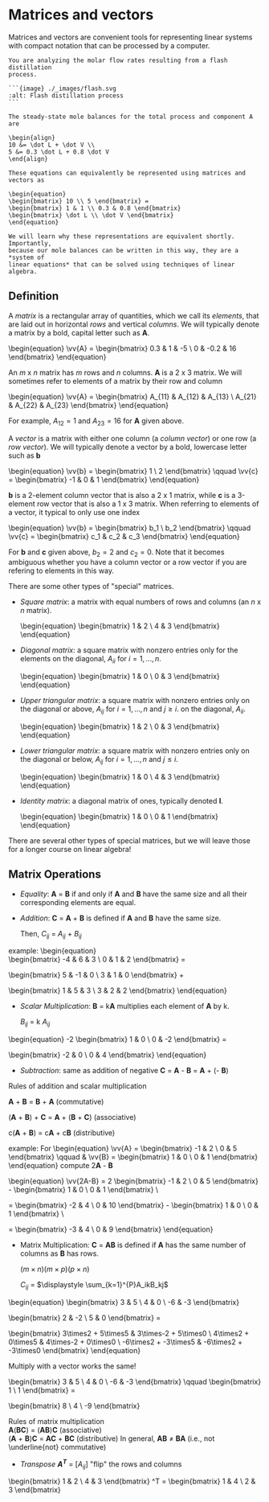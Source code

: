 # Matrices and vectors

Matrices and vectors are convenient tools for representing linear systems with
compact notation that can be processed by a computer.

````{example} Flash distillation
You are analyzing the molar flow rates resulting from a flash distillation
process.

```{image} ./_images/flash.svg
:alt: Flash distillation process
```

The steady-state mole balances for the total process and component A are

\begin{align}
10 &= \dot L + \dot V \\
5 &= 0.3 \dot L + 0.8 \dot V
\end{align}

These equations can equivalently be represented using matrices and vectors as

\begin{equation}
\begin{bmatrix} 10 \\ 5 \end{bmatrix} =
\begin{bmatrix} 1 & 1 \\ 0.3 & 0.8 \end{bmatrix}
\begin{bmatrix} \dot L \\ \dot V \end{bmatrix}
\end{equation}

We will learn why these representations are equivalent shortly. Importantly,
because our mole balances can be written in this way, they are a *system of
linear equations* that can be solved using techniques of linear algebra.
````

## Definition

A *matrix* is a rectangular array of quantities, which we call its *elements*,
that are laid out in horizontal *rows* and vertical *columns*. We will typically
denote a matrix by a bold, capital letter such as **A**.

\begin{equation}
\vv{A} = \begin{bmatrix} 0.3 & 1 & -5 \\ 0 & -0.2 & 16 \end{bmatrix}
\end{equation}

An *m* x *n* matrix has *m* rows and *n* columns. **A** is a 2 x 3 matrix. We
will sometimes refer to elements of a matrix by their row and column

\begin{equation}
\vv{A} = \begin{bmatrix} A_{11} & A_{12} &
A_{13} \\ A_{21} & A_{22} & A_{23} \end{bmatrix}
\end{equation}

For example, $A_{12} = 1$ and $A_{23} = 16$ for **A** given above.

A *vector* is a matrix with either one column (a *column vector*) or one row (a
*row vector*). We will typically denote a vector by a bold, lowercase letter
such as **b**

\begin{equation}
\vv{b} = \begin{bmatrix} 1 \\ 2 \end{bmatrix} \qquad
\vv{c} = \begin{bmatrix} -1 & 0 & 1 \end{bmatrix}
\end{equation}

**b** is a 2-element column vector that is also a 2 x 1 matrix, while **c** is a
3-element row vector that is also a 1 x 3 matrix. When referring to elements of
a vector, it typical to only use one index

\begin{equation}
\vv{b} = \begin{bmatrix} b_1 \\ b_2 \end{bmatrix} \qquad
\vv{c} = \begin{bmatrix} c_1 & c_2 & c_3 \end{bmatrix}
\end{equation}

For **b** and **c** given above, $b_2 = 2$ and $c_2 = 0$. Note that it becomes
ambiguous whether you have a column vector or a row vector if you are refering
to elements in this way.

There are some other types of "special" matrices.

- *Square matrix*: a matrix with equal numbers of rows and columns (an *n* x *n*
  matrix).

  \begin{equation}
  \begin{bmatrix} 1 & 2 \\ 4 & 3 \end{bmatrix}
  \end{equation}

- *Diagonal matrix*: a square matrix with nonzero entries only for the elements
  on the diagonal, $A_{ii}$ for $i = 1, ..., n$.

  \begin{equation}
  \begin{bmatrix} 1 & 0 \\ 0 & 3 \end{bmatrix}
  \end{equation}

- *Upper triangular matrix*: a square matrix with nonzero entries only on the
  diagonal or above, $A_{ij}$ for $i = 1, ..., n$ and $j \ge i$. on the
  diagonal, $A_{ii}$.

  \begin{equation}
  \begin{bmatrix} 1 & 2 \\ 0 & 3 \end{bmatrix}
  \end{equation}

- *Lower triangular matrix*: a square matrix with nonzero entries only on the
  diagonal or below, $A_{ij}$ for $i = 1, ..., n$ and $j \le i$.

  \begin{equation}
  \begin{bmatrix} 1 & 0 \\ 4 & 3 \end{bmatrix}
  \end{equation}

- *Identity matrix*: a diagonal matrix of ones, typically denoted **I**.

  \begin{equation}
  \begin{bmatrix} 1 & 0 \\ 0 & 1 \end{bmatrix}
  \end{equation}

There are several other types of special matrices, but we will leave those for a
longer course on linear algebra!

## Matrix Operations
- *Equality*: **A** = **B** if and only if **A** and **B** have the same size and all their corresponding elements are equal.
  
  
- *Addition*: **C** = **A** + **B** is defined if **A** and **B** have the same size. 


   Then, $C_{ij}$ = $A_{ij}$ + $B_{ij}$


example: 
\begin{equation}  
\begin{bmatrix} -4 & 6 & 3 \\ 0 & 1 & 2 \end{bmatrix} =

\begin{bmatrix} 5 & -1 & 0 \\ 3 & 1 & 0 \end{bmatrix} +

\begin{bmatrix} 1 & 5 & 3 \\ 3 & 2 & 2 \end{bmatrix}
\end{equation}


- *Scalar Multiplication*: **B** = k**A** multiplies each element of **A** by k. 


  $B_{ij}$ = k $A_{ij}$

\begin{equation} 
-2 \begin{bmatrix} 1 & 0  \\ 0 & -2  \end{bmatrix} =

\begin{bmatrix} -2 & 0 \\ 0 & 4 \end{bmatrix}
\end{equation}

- *Subtraction*: same as addition of negative **C** = **A** - **B** = **A** + (- **B**) 

Rules of addition and scalar multiplication

**A** + **B** = **B** + **A**  (commutative) 
   
(**A** + **B**) + **C** = **A** + (**B** + **C**)  (associative) 
   
c(**A** + **B**) = c**A** + c**B**  (distributive) 


example: For
\begin{equation}
\vv{A} = \begin{bmatrix} -1 & 2  \\ 0 & 5  \end{bmatrix} \qquad
& \vv{B} = \begin{bmatrix} 1 & 0  \\ 0 & 1  \end{bmatrix}
\end{equation} 
compute 2**A** - **B** 


\begin{equation}
\vv{2A-B} = 2 \begin{bmatrix} -1 & 2  \\ 0 & 5  \end{bmatrix} - 
\begin{bmatrix} 1 & 0  \\ 0 & 1  \end{bmatrix} \

= \begin{bmatrix} -2 & 4  \\ 0 & 10  \end{bmatrix} - 
\begin{bmatrix} 1 & 0  \\ 0 & 1  \end{bmatrix} \

= \begin{bmatrix} -3 & 4  \\ 0 & 9  \end{bmatrix} 
\end{equation}

- Matrix Multiplication: **C** = **AB** is defined if **A** has the same number of columns as **B** has rows.


   $(m \times n)(m \times p)(p \times n)$ 
  
   $C_{ij}$ = $\displaystyle \sum_{k=1}^{P}A_ikB_kj$


\begin{equation} 
\begin{bmatrix} 3 & 5 \\ 4 & 0 \\ -6 & -3 \end{bmatrix}

\begin{bmatrix} 2 & -2 \\ 5 & 0 \end{bmatrix} =

\begin{bmatrix} 3\times2 + 5\times5 & 3\times-2 + 5\times0 \\ 4\times2 + 0\times5 & 4\times-2 + 0\times0 \\ -6\times2 + -3\times5 & -6\times2 + -3\times0 \end{bmatrix}
\end{equation}

Multiply with a vector works the same! 

\begin{bmatrix} 3 & 5 \\ 4 & 0 \\ -6 & -3 \end{bmatrix} \qquad
\begin{bmatrix} 1 \\ 1 \end{bmatrix} =

\begin{bmatrix} 8 \\ 4 \\ -9 \end{bmatrix}

Rules of matrix multiplication\
    **A**(**BC**) = (**AB**)**C** (associative)   
    (**A** + **B**)**C** = **AC** + **BC** (distributive) 
    In general, **AB** $\ne$ **BA** (i.e., not \underline{not} commutative)

- *Transpose* **$A^T$** = [$A_{ij}$] "flip" the rows and columns

\begin{bmatrix} 1 & 2 \\ 4 & 3 \end{bmatrix} ^T =
\begin{bmatrix} 1 & 4 \\ 2 & 3 \end{bmatrix} 


    
  
